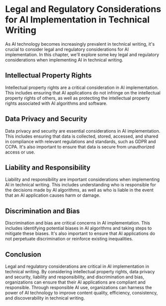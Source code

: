Legal and Regulatory Considerations for AI Implementation in Technical Writing
=========================================================================================================================================

As AI technology becomes increasingly prevalent in technical writing, it's crucial to consider legal and regulatory considerations for AI implementation. In this chapter, we'll explore some key legal and regulatory considerations when implementing AI in technical writing.

Intellectual Property Rights
----------------------------

Intellectual property rights are a critical consideration in AI implementation. This includes ensuring that AI applications do not infringe on the intellectual property rights of others, as well as protecting the intellectual property rights associated with AI algorithms and software.

Data Privacy and Security
-------------------------

Data privacy and security are essential considerations in AI implementation. This includes ensuring that data is collected, stored, accessed, and shared in compliance with relevant regulations and standards, such as GDPR and CCPA. It's also important to ensure that data is secure from unauthorized access or use.

Liability and Responsibility
----------------------------

Liability and responsibility are important considerations when implementing AI in technical writing. This includes understanding who is responsible for the decisions made by AI algorithms, as well as who is liable in the event that an AI application causes harm or damage.

Discrimination and Bias
-----------------------

Discrimination and bias are critical concerns in AI implementation. This includes identifying potential biases in AI algorithms and taking steps to mitigate these biases. It's also important to ensure that AI applications do not perpetuate discrimination or reinforce existing inequalities.

Conclusion
----------

Legal and regulatory considerations are critical in AI implementation in technical writing. By considering intellectual property rights, data privacy and security, liability and responsibility, and discrimination and bias, organizations can ensure that their AI applications are compliant and responsible. Through responsible AI use, organizations can harness the power of AI technology to improve content quality, efficiency, consistency, and discoverability in technical writing.
